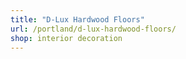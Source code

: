 ```yaml
---
title: "D-Lux Hardwood Floors"
url: /portland/d-lux-hardwood-floors/
shop: interior decoration
---
```

